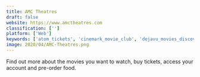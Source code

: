 ```yaml
---
title: AMC Theatres
draft: false 
website: https://www.amctheatres.com
classification: ['']
platform: ['Web']
keywords: ['atom_tickets', 'cinemark_movie_club', 'dejavu_movies_discovery', 'fandango', 'filmstruck', 'filmbox+', 'flixster', 'gametime', 'justwatch', 'mubi', 'megabox_hd', 'movie_bucket', 'movie_diary', 'my_movie_collection_hd', 'seatgeek', 'shudder', 'sinemia', 'todomovies_4']
image: 2020/04/AMC-Theatres.png
---
```

Find out more about the movies you want to watch, buy tickets, access your account and pre-order food.
